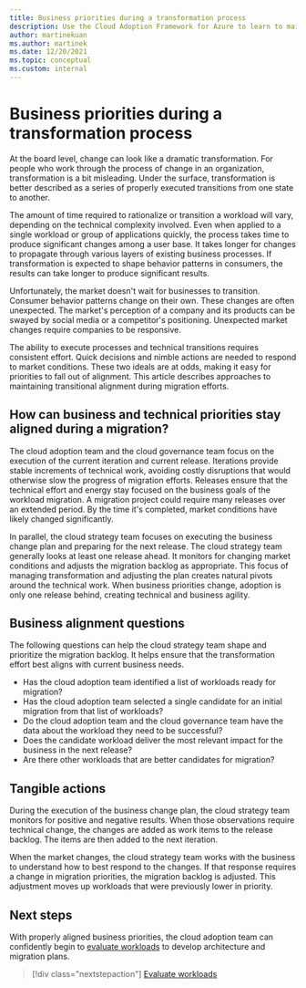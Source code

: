 ```yaml
---
title: Business priorities during a transformation process
description: Use the Cloud Adoption Framework for Azure to learn to maintain business alignment during long-term transformation process.
author: martinekuan
ms.author: martinek
ms.date: 12/20/2021
ms.topic: conceptual
ms.custom: internal
---
```


# Business priorities during a transformation process

 At the board level, change can look like a dramatic transformation. For people who work through the process of change in an organization, transformation is a bit misleading. Under the surface, transformation is better described as a series of properly executed transitions from one state to another.

The amount of time required to rationalize or transition a workload will vary, depending on the technical complexity involved. Even when applied to a single workload or group of applications quickly, the process takes time to produce significant changes among a user base. It takes longer for changes to propagate through various layers of existing business processes. If transformation is expected to shape behavior patterns in consumers, the results can take longer to produce significant results.

Unfortunately, the market doesn't wait for businesses to transition. Consumer behavior patterns change on their own. These changes are often unexpected. The market's perception of a company and its products can be swayed by social media or a competitor's positioning. Unexpected market changes require companies to be responsive.

The ability to execute processes and technical transitions requires consistent effort. Quick decisions and nimble actions are needed to respond to market conditions. These two ideals are at odds, making it easy for priorities to fall out of alignment. This article describes approaches to maintaining transitional alignment during migration efforts.

## How can business and technical priorities stay aligned during a migration?

The cloud adoption team and the cloud governance team focus on the execution of the current iteration and current release. Iterations provide stable increments of technical work, avoiding costly disruptions that would otherwise slow the progress of migration efforts. Releases ensure that the technical effort and energy stay focused on the business goals of the workload migration. A migration project could require many releases over an extended period. By the time it's completed, market conditions have likely changed significantly.

In parallel, the cloud strategy team focuses on executing the business change plan and preparing for the next release. The cloud strategy team generally looks at least one release ahead. It monitors for changing market conditions and adjusts the migration backlog as appropriate. This focus of managing transformation and adjusting the plan creates natural pivots around the technical work. When business priorities change, adoption is only one release behind, creating technical and business agility.

## Business alignment questions

The following questions can help the cloud strategy team shape and prioritize the migration backlog. It helps ensure that the transformation effort best aligns with current business needs.

- Has the cloud adoption team identified a list of workloads ready for migration?
- Has the cloud adoption team selected a single candidate for an initial migration from that list of workloads?
- Do the cloud adoption team and the cloud governance team have the data about the workload they need to be successful?
- Does the candidate workload deliver the most relevant impact for the business in the next release?
- Are there other workloads that are better candidates for migration?

## Tangible actions

During the execution of the business change plan, the cloud strategy team monitors for positive and negative results. When those observations require technical change, the changes are added as work items to the release backlog. The items are then added to the next iteration.

When the market changes, the cloud strategy team works with the business to understand how to best respond to the changes. If that response requires a change in migration priorities, the migration backlog is adjusted. This adjustment moves up workloads that were previously lower in priority.

## Next steps

With properly aligned business priorities, the cloud adoption team can confidently begin to [evaluate workloads](./evaluate.md) to develop architecture and migration plans.

> [!div class="nextstepaction"]
> [Evaluate workloads](./evaluate.md)

